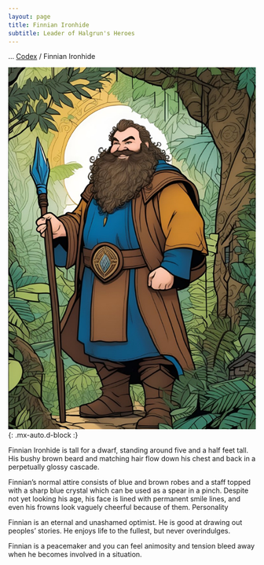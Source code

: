 ```yaml
---
layout: page
title: Finnian Ironhide
subtitle: Leader of Halgrun's Heroes
---
```

<span class="breadcrumbs" markdown="1">... [Codex](/codex) / Finnian Ironhide</span>

![Finnian Ironhide](/assets/img/characters/finnian-ironhide.jpg){: .mx-auto.d-block :}

Finnian Ironhide is tall for a dwarf, standing around five and a half feet tall. His bushy brown beard and matching hair flow down his chest and back in a perpetually glossy cascade.

Finnian’s normal attire consists of blue and brown robes and a staff topped with a sharp blue crystal which can be used as a spear in a pinch. Despite not yet looking his age, his face is lined with permanent smile lines, and even his frowns look vaguely cheerful because of them.
Personality

Finnian is an eternal and unashamed optimist. He is good at drawing out peoples’ stories. He enjoys life to the fullest, but never overindulges.

Finnian is a peacemaker and you can feel animosity and tension bleed away when he becomes involved in a situation.